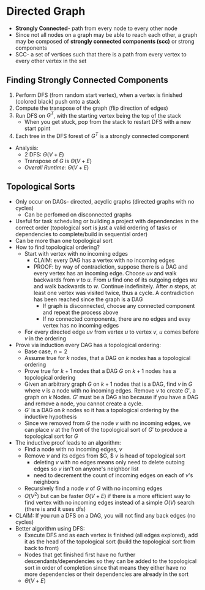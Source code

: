 # Directed Graph

- **Strongly Connected**- path from every node to every other node
- Since not all nodes on a graph may be able to reach each other, a graph may be composed of **strongly connected components (scc)** or strong components
- SCC- a set of vertices such that there is a path from every vertex to every other vertex in the set

## Finding Strongly Connected Components

1. Perform DFS (from random start vertex), when a vertex is finished (colored black) push onto a stack
2. Compute the transpose of the graph (flip direction of edges)
3. Run DFS on $G^T$, with the starting vertex being the top of the stack
    - When you get stuck, pop from the stack to restart DFS with a new start ppint 
4. Each tree in the DFS forest of $G^T$ is a strongly connected component 

- Analysis:
    - 2 DFS: $\Theta(V + E)$
    - Transpose of $G$ is $\Theta(V + E)$
    - *Overall Runtime:* $\Theta (V+ E)$

## Topological Sorts

- Only occur on DAGs- directed, acyclic graphs (directed graphs with no cycles)
    - Can be perfomed on disconnected graphs 
- Useful for task scheduling or building a project with dependencies in the correct order (topological sort is just a valid ordering of tasks or dependencies to complete/build in sequential order)
- Can be more than one topological sort 
- How to find topological ordering?
    - Start with vertex with no incoming edges
        - CLAIM: every DAG has a vertex with no incoming edges
        - PROOF: by way of contradiction, suppose there is a DAG and every vertex has an incoming edge. Choose $uv$ and walk backwards from $v$ to $u$. From $u$ find one of its outgoing edges $wu$ and walk backwards to $w$. Continue indefinitely. After $n$ steps, at least one vertex was visited twice, thus a cycle. A contradiction has been reached since the graph is a DAG
            - If graph is disconnected, choose any connected component and repeat the process above
            - If no connected components, there are no edges and evey vertex has no incoming edges
    - For every directed edge $uv$ from vertex $u$ to vertex $v$, $u$ comes before $v$ in the ordering
- Prove via induction every DAG has a topological ordering:
    - Base case, $n = 2$
    - Assume true for $k$ nodes, that a DAG on $k$ nodes has a topological ordering
    - Prove true for $k+1$ nodes that a DAG $G$ on $k+1$ nodes has a topological ordering
    - Given an arbitrary graph $G$ on $k+1$ nodes that is a DAG, find $v$ in $G$ where $v$ is a node with no incoming edges. Remove $v$ to create $G'$, a graph on $k$ Nodes. $G'$ must be a DAG also because if you have a DAG and remove a node, you cannot create a cycle.
    - $G'$ is a DAG on $k$ nodes so it has a topological ordering by the inductive hypothesis
    - Since we removed from $G$ the node $v$ with no incoming edges, we can place $v$ at the front of the topological sort of $G'$ to  produce a topological sort for $G$
- The inductive proof leads to an algorithm:
    - Find a node with no incoming edges, $v$
    - Remove $v$ and its edges from $G, $ $v$ is head of topological sort
        - deleting $v$ with no edges means only need to delete outoing edges so $v$ isn't on anyone's neighbor list
        - need to decrement the count of incoming edges on each of $v$'s neighbors 
    - Recursively find a node $v$ of $G$ with no incoming edges
    - $O(V^2)$ but can be faster $\Theta(V+E)$ if there is a more efficient way to find vertex with no incoming edges instead of a simple $O(V)$ search (there is and it uses dfs)
- CLAIM: If you run a DFS on a DAG, you will not find any back edges (no cycles)
- Better algorithm using DFS:
    - Execute DFS and as each vertex is finished (all edges explored), add it as the head of the topological sort (build the topological sort from back to front)
    - Nodes that get finished first have no further descendants/dependencies so they can be added to the topological sort in order of completion since that means they either have no more dependencies or their dependencies are already in the sort
    - $\Theta(V + E)$



